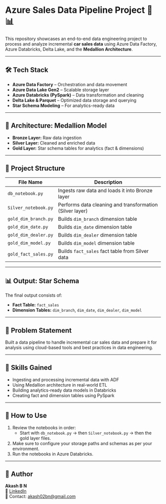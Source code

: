 # Azure Sales Data Pipeline Project 🚗📊

This repository showcases an end-to-end data engineering project to process and analyze incremental **car sales data** using Azure Data Factory, Azure Databricks, Delta Lake, and the **Medallion Architecture**.

---

## 🛠 Tech Stack
- **Azure Data Factory** – Orchestration and data movement
- **Azure Data Lake Gen2** – Scalable storage layer
- **Azure Databricks (PySpark)** – Data transformation and cleaning
- **Delta Lake & Parquet** – Optimized data storage and querying
- **Star Schema Modeling** – For analytics-ready data

---

## 🧠 Architecture: Medallion Model
- **Bronze Layer:** Raw data ingestion
- **Silver Layer:** Cleaned and enriched data
- **Gold Layer:** Star schema tables for analytics (fact & dimensions)

---

## 📁 Project Structure

| File Name             | Description                                      |
|-----------------------|--------------------------------------------------|
| `db_notebook.py`      | Ingests raw data and loads it into Bronze layer  |
| `Silver_notebook.py`  | Performs data cleaning and transformation (Silver layer) |
| `gold_dim_branch.py`  | Builds `dim_branch` dimension table              |
| `gold_dim_date.py`    | Builds `dim_date` dimension table                |
| `gold_dim_dealer.py`  | Builds `dim_dealer` dimension table              |
| `gold_dim_model.py`   | Builds `dim_model` dimension table               |
| `gold_fact_sales.py`  | Builds `fact_sales` fact table from Silver data  |

---

## 📊 Output: Star Schema

The final output consists of:
- **Fact Table:** `fact_sales`
- **Dimension Tables:** `dim_branch`, `dim_date`, `dim_dealer`, `dim_model`

---

## 📌 Problem Statement

Built a data pipeline to handle incremental car sales data and prepare it for analysis using cloud-based tools and best practices in data engineering.

---

## 🧪 Skills Gained

- Ingesting and processing incremental data with ADF
- Using Medallion architecture in real-world ETL
- Building analytics-ready data models in Databricks
- Creating fact and dimension tables using PySpark

---

## 📎 How to Use

1. Review the notebooks in order:
   - Start with `db_notebook.py` → then `Silver_notebook.py` → then the gold layer files.
2. Make sure to configure your storage paths and schemas as per your environment.
3. Run the notebooks in Azure Databricks.

---

## 🔗 Author
**Akash B N**  
📌 [LinkedIn](www.linkedin.com/in/akash-b-n-bb7844201)  
📧 Contact: akash02bn@gmail.com

